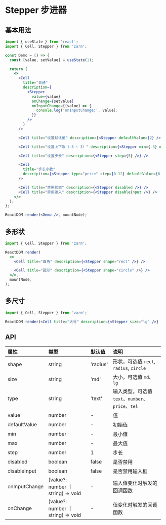 # Stepper 步进器

## 基本用法

```jsx
import { useState } from 'react';
import { Cell, Stepper } from 'zarm';

const Demo = () => {
  const [value, setValue] = useState(1);

  return (
    <>
      <Cell
        title="普通"
        description={
          <Stepper
            value={value}
            onChange={setValue}
            onInputChange={(value) => {
              console.log('onInputChange:', value);
            }}
          />
        }
      />

      <Cell title="设置默认值" description={<Stepper defaultValue={2} />} />

      <Cell title="设置上下限（-3 ~ 3）" description={<Stepper min={-3} max={3} />} />

      <Cell title="设置步长" description={<Stepper step={5} />} />

      <Cell
        title="步长小数"
        description={<Stepper type="price" step={0.12} defaultValue={0.9} max={2.0} min={1} />}
      />

      <Cell title="禁用状态" description={<Stepper disabled />} />
      <Cell title="禁用输入" description={<Stepper disableInput />} />
    </>
  );
};

ReactDOM.render(<Demo />, mountNode);
```

## 多形状

```jsx
import { Cell, Stepper } from 'zarm';

ReactDOM.render(
  <>
    <Cell title="直角" description={<Stepper shape="rect" />} />

    <Cell title="圆形" description={<Stepper shape="circle" />} />
  </>,
  mountNode,
);
```

## 多尺寸

```jsx
import { Cell, Stepper } from 'zarm';

ReactDOM.render(<Cell title="大号" description={<Stepper size="lg" />} />, mountNode);
```

## API

| 属性          | 类型                               | 默认值   | 说明                                              |
| :------------ | :--------------------------------- | :------- | :------------------------------------------------ |
| shape         | string                             | 'radius' | 形状，可选值 `rect`, `radius`, `circle`           |
| size          | string                             | 'md'     | 大小，可选值 `md`、`lg`                           |
| type          | string                             | 'text'   | 输入类型，可选值 `text`、`number`、`price`、`tel` |
| value         | number                             | -        | 值                                                |
| defaultValue  | number                             | -        | 初始值                                            |
| min           | number                             | -        | 最小值                                            |
| max           | number                             | -        | 最大值                                            |
| step          | number                             | 1        | 步长                                              |
| disabled      | boolean                            | false    | 是否禁用                                          |
| disableInput  | boolean                            | false    | 是否禁用输入框                                    |
| onInputChange | (value?: number ｜ string) => void | -        | 输入值变化时触发的回调函数                        |
| onChange      | (value?: number ｜ string) => void | -        | 值变化时触发的回调函数                            |
